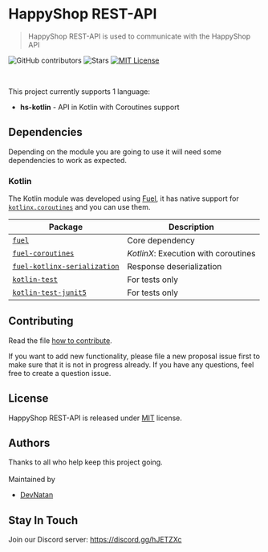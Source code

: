 # HappyShop REST-API
> HappyShop REST-API is used to communicate with the HappyShop API

![GitHub contributors][contributors-shield]
![Stars][stars-shield]
[![MIT License][license-shield]][license-url]

<br/>

This project currently supports 1 language:
* **hs-kotlin** - API in Kotlin with Coroutines support

## Dependencies
Depending on the module you are going to use it will need some dependencies to work as expected.

### Kotlin
The Kotlin module was developed using [Fuel](https://github.com/kittinunf/fuel), it has native support for [`kotlinx.coroutines`](https://github.com/kotlin/kotlinx.coroutines) and you can use them.

| Package | Description |
| ------ | ------------ |
| [`fuel`](https://github.com/kittinunf/fuel) | Core dependency |
| [`fuel-coroutines`](https://github.com/kittinunf/fuel/blob/master/fuel-coroutines) | *KotlinX*: Execution with coroutines |
| [`fuel-kotlinx-serialization`](https://github.com/kittinunf/fuel/blob/master/fuel-kotlinx-serialization) | Response deserialization |
| [`kotlin-test`](https://kotlinlang.org/api/latest/kotlin.test/index.html) | For tests only |
| [`kotlin-test-junit5`](https://kotlinlang.org/api/latest/kotlin.test/kotlin.test.junit5/index.html) | For tests only |

## Contributing
Read the file [how to contribute](https://github.com/HappyMC/HS-RestAPI/blob/master/CONTRIBUTING.md).

If you want to add new functionality, please file a new proposal issue first to make sure that it is not in progress already. If you have any questions, feel free to create a question issue.

## License
HappyShop REST-API is released under [MIT](https://github.com/HappyMC/HS-RestAPI/blob/master/LICENSE) license.

## Authors
Thanks to all who help keep this project going.\
<br/>
Maintained by
* [DevNatan](https://github.com/DevNatan)

## Stay In Touch
Join our Discord server: https://discord.gg/hJETZXc

[contributors-shield]: https://img.shields.io/github/contributors/HappyMC/HS-RestAPI.svg
[license-shield]: https://img.shields.io/badge/license-MIT-blue.svg?color=1bcc1b
[license-url]: https://github.com/HappyMC/HS-RestAPI/blob/master/LICENSE
[stars-shield]: https://img.shields.io/github/stars/HappyMC/HS-RestAPI.svg?color=1bcc1b
